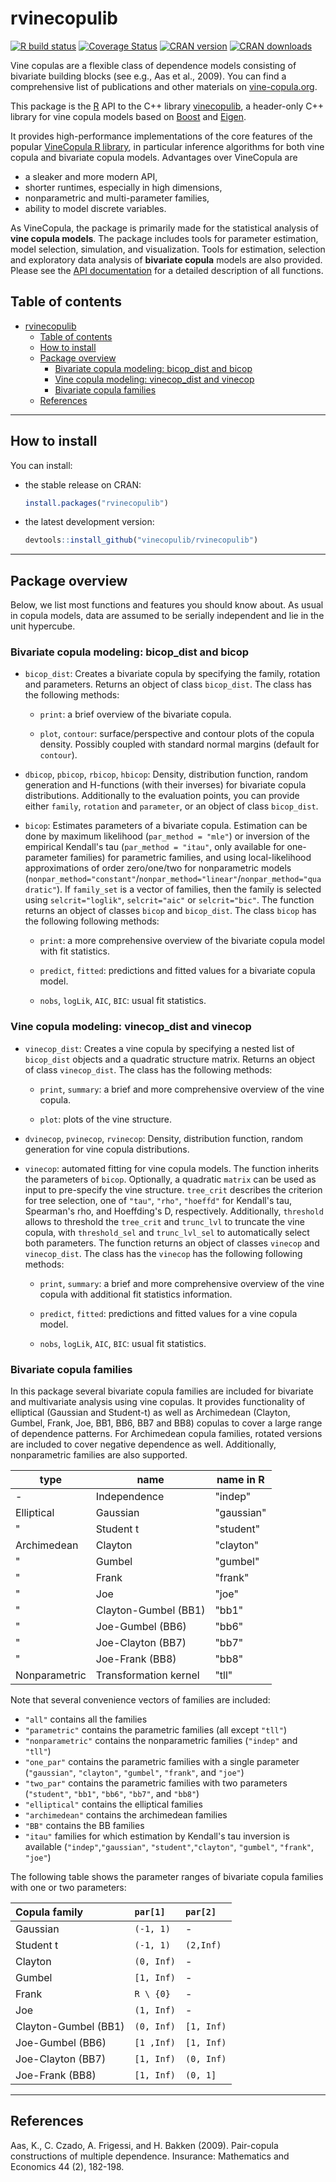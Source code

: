 rvinecopulib
==========

[![R build status](https://github.com/vinecopulib/rvinecopulib/workflows/R-CMD-check/badge.svg)](https://github.com/vinecopulib/rvinecopulib)
[![Coverage Status](https://img.shields.io/codecov/c/github/vinecopulib/rvinecopulib/master.svg)](https://codecov.io/github/vinecopulib/rvinecopulib?branch=master)
[![CRAN version](http://www.r-pkg.org/badges/version/rvinecopulib)](https://cran.r-project.org/package=rvinecopulib) 
[![CRAN downloads](http://cranlogs.r-pkg.org/badges/rvinecopulib)](https://cran.r-project.org/package=rvinecopulib)

Vine copulas are a flexible class of dependence models consisting of bivariate 
building blocks (see e.g., Aas et al., 2009). You can find a comprehensive 
list of publications and other materials on [vine-copula.org](http://www.statistics.ma.tum.de/en/research/vine-copula-models/).

This package is the [R](https://cran.r-project.org/) API to the C++ library 
[vinecopulib](https://github.com/vinecopulib/vinecopulib), a header-only 
C++ library for vine copula models based on [Boost](http://www.boost.org/) and 
[Eigen](http://eigen.tuxfamily.org/index.php?title=Main_Page).

It provides high-performance implementations of the core features of the popular
[VineCopula R library](https://github.com/tnagler/VineCopula), in particular
inference algorithms for both vine copula and bivariate copula models.
Advantages over VineCopula are  
* a sleaker and more modern API,
* shorter runtimes, especially in high dimensions,
* nonparametric and multi-parameter families,
* ability to model discrete variables.

As VineCopula, the package is primarily made for the statistical analysis of 
**vine copula models**. The package includes tools for parameter estimation, 
model selection, simulation, and visualization. Tools for estimation, selection 
and exploratory data analysis of **bivariate copula** models are also provided. 
Please see the [API documentation](https://vinecopulib.github.io/rvinecopulib/) 
for a detailed description of all functions.

Table of contents
-----------------

- [rvinecopulib](#rvinecopulib)
  - [Table of contents](#table-of-contents)
  - [How to install](#how-to-install)
  - [Package overview](#package-overview)
    - [Bivariate copula modeling: bicop_dist and bicop](#bivariate-copula-modeling-bicopdist-and-bicop)
    - [Vine copula modeling: vinecop_dist and vinecop](#vine-copula-modeling-vinecopdist-and-vinecop)
    - [Bivariate copula families](#bivariate-copula-families)
  - [References](#references)

------------------------------------------------------------------------


How to install
--------------


You can install:

-   the stable release on CRAN:

    ``` r
    install.packages("rvinecopulib")
    ```

-   the latest development version:

    ``` r
    devtools::install_github("vinecopulib/rvinecopulib")
    ```

------------------------------------------------------------------------

Package overview
----------------

Below, we list most functions and features you should know about. As usual in 
copula models, data are assumed to be serially independent and lie in the unit
hypercube. 

### Bivariate copula modeling: bicop_dist and bicop

  * `bicop_dist`: Creates a bivariate copula by specifying the family, rotation 
    and parameters. Returns an object of class `bicop_dist`. The class has the
    following methods:
     
     * `print`: a brief overview of the bivariate copula. 
            
     * `plot`, `contour`: surface/perspective and contour plots of the copula
        density. Possibly coupled with standard normal margins (default for
        `contour`). 
        
  * `dbicop`, `pbicop`, `rbicop`, `hbicop`: Density, distribution function, random 
    generation and H-functions (with their inverses) for bivariate copula 
    distributions. Additionally to the evaluation points, you can provide 
    either `family`, `rotation` and `parameter`, or an object of class 
    `bicop_dist`.

  * `bicop`: Estimates parameters of a bivariate copula. Estimation can be done 
    by maximum likelihood (`par_method = "mle"`) or inversion of the empirical 
    Kendall's tau (`par_method = "itau"`, only available for one-parameter 
    families) for parametric families, and using local-likelihood 
    approximations of order zero/one/two for nonparametric models 
    (`nonpar_method="constant"`/`nonpar_method="linear"`/`nonpar_method="quadratic"`). 
    If `family_set` is a vector of families, then the family is selected using
    `selcrit="loglik"`, `selcrit="aic"` or `selcrit="bic"`. The function 
    returns an object of classes `bicop` and `bicop_dist`.
    The class `bicop` has the following following methods:
    
     * `print`: a more comprehensive overview of the bivariate copula model 
       with fit statistics. 
            
     * `predict`, `fitted`: predictions and fitted values for a bivariate 
       copula model.
       
     * `nobs`, `logLik`, `AIC`, `BIC`: usual fit statistics.

### Vine copula modeling: vinecop_dist and vinecop

  * `vinecop_dist`: Creates a vine copula by specifying a nested list of 
    `bicop_dist` objects and a quadratic structure matrix. 
    Returns an object of class `vinecop_dist`. The class has the
    following methods:
     
     * `print`, `summary`: a brief and more comprehensive overview of the vine 
       copula. 
            
     * `plot`: plots of the vine structure. 
        
  * `dvinecop`, `pvinecop`, `rvinecop`: Density, distribution function, random 
    generation for vine copula distributions. 

  * `vinecop`: automated fitting for vine copula models. The function inherits 
    the parameters of `bicop`. Optionally, a quadratic `matrix` can be used as 
    input to pre-specify the vine structure. `tree_crit` describes the 
    criterion for tree selection, one of `"tau"`, `"rho"`, `"hoeffd"` for 
    Kendall's tau, Spearman's rho, and Hoeffding's D, respectively.
    Additionally, `threshold` allows to threshold the `tree_crit` and 
    `trunc_lvl` to truncate the vine copula, with `threshold_sel` and 
    `trunc_lvl_sel` to automatically select both parameters. The function 
    returns an object of classes `vinecop` and `vinecop_dist`.
    The class has the `vinecop` has the following following methods:
    
     * `print`, `summary`: a brief and more comprehensive overview of the vine 
       copula with additional fit statistics information.
            
     * `predict`, `fitted`: predictions and fitted values for a vine 
       copula model.
       
     * `nobs`, `logLik`, `AIC`, `BIC`: usual fit statistics.

### Bivariate copula families

In this package several bivariate copula families are included for bivariate 
and multivariate analysis using vine copulas. It provides 
functionality of elliptical (Gaussian and Student-t) as well as Archimedean 
(Clayton, Gumbel, Frank, Joe, BB1, BB6, BB7 and BB8) copulas to cover a large
range of dependence patterns. For Archimedean copula families,
rotated versions are included to cover negative dependence as well. 
Additionally, nonparametric families are also supported.

| type          | name                  | name in R  |
| ------------- | --------------------- | ---------- |
| -             | Independence          | "indep"    |
| Elliptical    | Gaussian              | "gaussian" |
| "             | Student t             | "student"  |
| Archimedean   | Clayton               | "clayton"  |
| "             | Gumbel                | "gumbel"   |
| "             | Frank                 | "frank"    |
| "             | Joe                   | "joe"      |
| "             | Clayton-Gumbel (BB1)  | "bb1"      |
| "             | Joe-Gumbel (BB6)      | "bb6"      |
| "             | Joe-Clayton (BB7)     | "bb7"      |
| "             | Joe-Frank (BB8)       | "bb8"      |
| Nonparametric | Transformation kernel | "tll"      |

Note that several convenience vectors of families are included:
* `"all"` contains all the families
* `"parametric"` contains the parametric families (all except `"tll"`)
* `"nonparametric"` contains the nonparametric families (`"indep"` and `"tll"`)
* `"one_par"` contains the parametric families with a single parameter
(`"gaussian"`, `"clayton"`, `"gumbel"`, `"frank"`, and `"joe"`)
* `"two_par"` contains the parametric families with two parameters
(`"student"`, `"bb1"`, `"bb6"`, `"bb7"`, and `"bb8"`)
* `"elliptical"` contains the elliptical families
* `"archimedean"` contains the archimedean families
* `"BB"` contains the BB families
* `"itau"` families for which estimation by Kendall's tau inversion is available
(`"indep"`,`"gaussian"`, `"student"`,`"clayton"`, `"gumbel"`, `"frank"`, `"joe"`)

The following table shows the parameter ranges of bivariate copula families with 
one or two parameters:

| Copula family        | `par[1]`   | `par[2]`   |
| :------------------- | :--------- | :--------- |
| Gaussian             | `(-1, 1)`  | -          |
| Student t            | `(-1, 1)`  | `(2,Inf)`  |
| Clayton              | `(0, Inf)` | -          |
| Gumbel               | `[1, Inf)` | -          |
| Frank                | `R \ {0}`  | -          |
| Joe                  | `(1, Inf)` | -          |
| Clayton-Gumbel (BB1) | `(0, Inf)` | `[1, Inf)` |
| Joe-Gumbel (BB6)     | `[1 ,Inf)` | `[1, Inf)` |
| Joe-Clayton (BB7)    | `[1, Inf)` | `(0, Inf)` |
| Joe-Frank (BB8)      | `[1, Inf)` | `(0, 1]`   |

------------------------------------------------------------------------

References
----------

Aas, K., C. Czado, A. Frigessi, and H. Bakken (2009). Pair-copula constructions of multiple dependence. Insurance: Mathematics and Economics 44 (2), 182-198.
